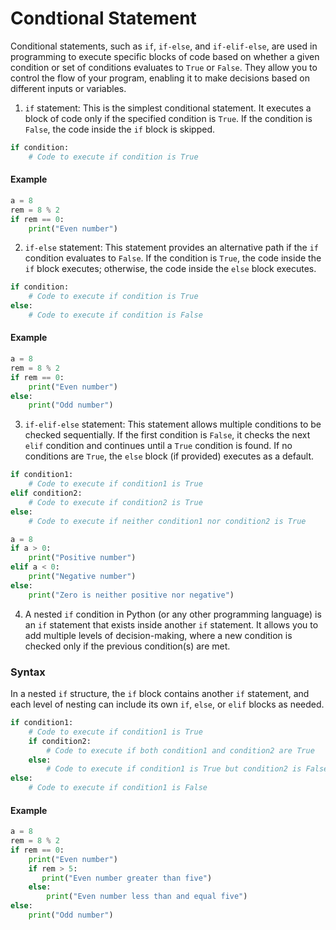 # Condtional Statement
Conditional statements, such as ```if```, ```if-else```, and ```if-elif-else```, are used in programming to execute specific blocks of code based on whether a given condition or set of conditions evaluates to ```True``` or ```False```. They allow you to control the flow of your program, enabling it to make decisions based on different inputs or variables.

1. ```if``` statement: This is the simplest conditional statement. It executes a block of code only if the specified condition is ```True```. If the condition is ```False```, the code inside the ```if``` block is skipped.


```python
if condition:
    # Code to execute if condition is True

```
#### Example
```python
a = 8
rem = 8 % 2
if rem == 0:
    print("Even number")

```

2. ```if-else``` statement: This statement provides an alternative path if the ```if``` condition evaluates to ```False```. If the condition is ```True```, the code inside the ```if``` block executes; otherwise, the code inside the ```else``` block executes.

```python
if condition:
    # Code to execute if condition is True
else:
    # Code to execute if condition is False
```
#### Example
```python
a = 8
rem = 8 % 2
if rem == 0:
    print("Even number")
else:
    print("Odd number")

```

3. ```if-elif-else``` statement: This statement allows multiple conditions to be checked sequentially. If the first condition is ```False```, it checks the next ```elif``` condition and continues until a ```True``` condition is found. If no conditions are ```True```, the ```else``` block (if provided) executes as a default.

```python
if condition1:
    # Code to execute if condition1 is True
elif condition2:
    # Code to execute if condition2 is True
else:
    # Code to execute if neither condition1 nor condition2 is True
```

```python
a = 8
if a > 0:
    print("Positive number")
elif a < 0:
    print("Negative number")
else:
    print("Zero is neither positive nor negative")
```



4. A nested ```if``` condition in Python (or any other programming language) is an ```if``` statement that exists inside another ```if``` statement. It allows you to add multiple levels of decision-making, where a new condition is checked only if the previous condition(s) are met.

### Syntax
In a nested ```if``` structure, the ```if``` block contains another ```if``` statement, and each level of nesting can include its own ```if```, ```else```, or ```elif``` blocks as needed.

```python
if condition1:
    # Code to execute if condition1 is True
    if condition2:
        # Code to execute if both condition1 and condition2 are True
    else:
        # Code to execute if condition1 is True but condition2 is False
else:
    # Code to execute if condition1 is False
```
#### Example

```python
a = 8
rem = 8 % 2
if rem == 0:
    print("Even number")
    if rem > 5:
       print("Even number greater than five")
    else:
        print("Even number less than and equal five")
else:
    print("Odd number")
```
